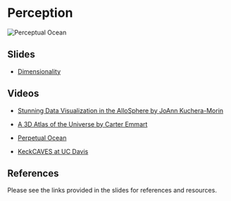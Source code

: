 Perception
==============================

![Perceptual Ocean](perceptualocean.jpg)

Slides
------------------------------

- [Dimensionality](https://drive.google.com/file/d/0BxYofk0iB_upNkxKUC1CM3F2c00/edit?usp=sharing)

Videos
------------------------------

- [Stunning Data Visualization in the AlloSphere by JoAnn Kuchera-Morin](http://www.ted.com/talks/joann_kuchera_morin_tours_the_allosphere)
- [A 3D Atlas of the Universe by Carter Emmart](http://www.ted.com/talks/carter_emmart_demos_a_3d_atlas_of_the_universe)

- [Perpetual Ocean](http://svs.gsfc.nasa.gov/vis/a010000/a010800/a010841/index.html)
- [KeckCAVES at UC Davis](http://csc.ucdavis.edu/~chaos/chaos/pubs/esa.htm)

References
------------------------------

Please see the links provided in the slides for references and resources.
